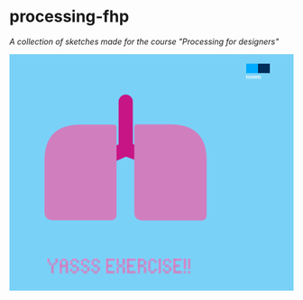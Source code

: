# processing-fhp

_A collection of sketches made for the course "Processing for designers"_



![Lungs project](https://github.com/Estjer/processing-fhp/blob/master/lungs.png?raw=true "Lungs")
